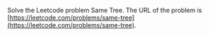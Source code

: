 Solve the Leetcode problem Same Tree.
The URL of the problem is [https://leetcode.com/problems/same-tree](https://leetcode.com/problems/same-tree).
